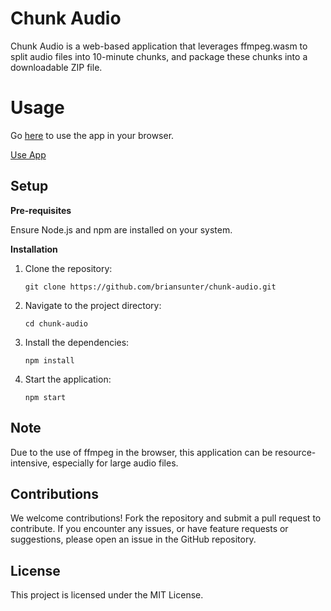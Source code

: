 Chunk Audio
===========

Chunk Audio is a web-based application that leverages ffmpeg.wasm to split audio files into 10-minute chunks, and package these chunks into a downloadable ZIP file.

# Usage

Go [here](https://chunk-audio.netlify.app/) to use the app in your browser.

[Use App](https://chunk-audio.netlify.app/)

Setup
-----

**Pre-requisites**

Ensure Node.js and npm are installed on your system.

**Installation**

1. Clone the repository:

    ```
    git clone https://github.com/briansunter/chunk-audio.git
    ```

2. Navigate to the project directory:

    ```
    cd chunk-audio
    ```

3. Install the dependencies:

    ```
    npm install
    ```

4. Start the application:

    ```
    npm start
    ```
    
Note
----

Due to the use of ffmpeg in the browser, this application can be resource-intensive, especially for large audio files.

Contributions
-------------

We welcome contributions! Fork the repository and submit a pull request to contribute. If you encounter any issues, or have feature requests or suggestions, please open an issue in the GitHub repository.

License
-------

This project is licensed under the MIT License.
